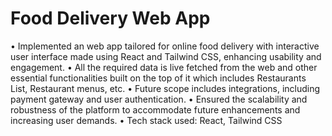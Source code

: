 # Food Delivery Web App
•	Implemented an web app tailored for online food delivery with interactive user interface made using React and Tailwind CSS, enhancing usability and engagement.
•	All the required data is live fetched from the web and other essential functionalities built on the top of it which includes Restaurants List, Restaurant menus, etc.
•	Future scope includes integrations, including payment gateway and user authentication.
•	Ensured the scalability and robustness of the platform to accommodate future enhancements and increasing user demands.
•	Tech stack used:  React, Tailwind CSS
